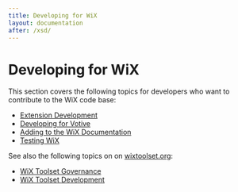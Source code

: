 ```yaml
---
title: Developing for WiX
layout: documentation
after: /xsd/
---
```


# Developing for WiX

This section covers the following topics for developers who want to contribute to the WiX code base:

* [Extension Development](extensions/index.html)
* [Developing for Votive](votive_development.html)
* [Adding to the WiX Documentation](help_development.html)
* [Testing WiX](tests/index.html)

See also the following topics on on [wixtoolset.org](http://wixtoolset.org/):

* [WiX Toolset Governance](http://wixtoolset.org/about/governance/)
* [WiX Toolset Development](http://wixtoolset.org/development/)
